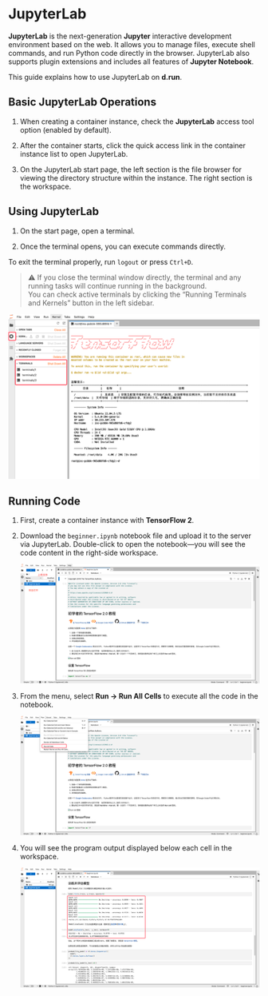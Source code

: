 # JupyterLab

**JupyterLab** is the next-generation **Jupyter** interactive development environment based on the web. It allows you to manage files, execute shell commands, and run Python code directly in the browser. JupyterLab also supports plugin extensions and includes all features of **Jupyter Notebook**.

This guide explains how to use JupyterLab on **d.run**.

## Basic JupyterLab Operations

1. When creating a container instance, check the **JupyterLab** access tool option (enabled by default).

    <!-- ![jupyter1](../images/create1.png) -->

2. After the container starts, click the quick access link in the container instance list to open JupyterLab.

    <!-- ![jupyter2](../images/list1.png) -->

3. On the JupyterLab start page, the left section is the file browser for viewing the directory structure within the instance. The right section is the workspace.

    <!-- ![jupyter3](../images/jupyterlab1.png) -->

## Using JupyterLab

1. On the start page, open a terminal.

    <!-- ![teminal1](../images/terminal1.png) -->

2. Once the terminal opens, you can execute commands directly.

    <!-- ![teminal2](../images/terminal2.png) -->

To exit the terminal properly, run `logout` or press `Ctrl+D`.

> ⚠️ If you close the terminal window directly, the terminal and any running tasks will continue running in the background.  
> You can check active terminals by clicking the “Running Terminals and Kernels” button in the left sidebar.

![teminal3](../images/teminal3.png)

## Running Code

1. First, create a container instance with **TensorFlow 2**.

2. Download the `beginner.ipynb` notebook file and upload it to the server via JupyterLab. Double-click to open the notebook—you will see the code content in the right-side workspace.

    ![teminal4](../images/terminal4.png)

3. From the menu, select **Run → Run All Cells** to execute all the code in the notebook.

    ![teminal5](../images/terminal5.png)

4. You will see the program output displayed below each cell in the workspace.

    ![teminal6](../images/terminal6.png)
